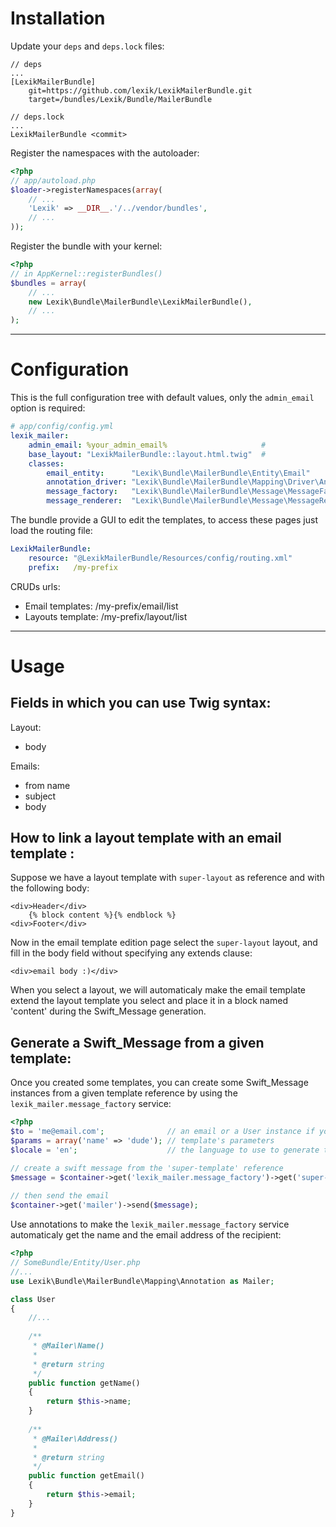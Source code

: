 Installation
============

Update your `deps` and `deps.lock` files:

```
// deps
...
[LexikMailerBundle]
    git=https://github.com/lexik/LexikMailerBundle.git
    target=/bundles/Lexik/Bundle/MailerBundle

// deps.lock
...
LexikMailerBundle <commit>
```

Register the namespaces with the autoloader:

```php
<?php
// app/autoload.php
$loader->registerNamespaces(array(
    // ...
    'Lexik' => __DIR__.'/../vendor/bundles',
    // ...
));
```

Register the bundle with your kernel:

```php
<?php
// in AppKernel::registerBundles()
$bundles = array(
    // ...
    new Lexik\Bundle\MailerBundle\LexikMailerBundle(),
    // ...
);
```

___________________

Configuration
=============

This is the full configuration tree with default values, only the `admin_email` option is required:

```yaml
# app/config/config.yml
lexik_mailer:
    admin_email: %your_admin_email%                     # 
    base_layout: "LexikMailerBundle::layout.html.twig"  # 
    classes:
        email_entity:      "Lexik\Bundle\MailerBundle\Entity\Email"               # the email entity to use to represent an email template
        annotation_driver: "Lexik\Bundle\MailerBundle\Mapping\Driver\Annotation"  # annotation driver used to get the user's name and email
        message_factory:   "Lexik\Bundle\MailerBundle\Message\MessageFactory"     # message factory service class
        message_renderer:  "Lexik\Bundle\MailerBundle\Message\MessageRenderer"    # message renderer service class
```

The bundle provide a GUI to edit the templates, to access these pages just load the routing file:

```yaml
LexikMailerBundle:
    resource: "@LexikMailerBundle/Resources/config/routing.xml"
    prefix:   /my-prefix
```

CRUDs urls:

* Email templates:  /my-prefix/email/list
* Layouts template: /my-prefix/layout/list

___________________

Usage
=====

Fields in which you can use Twig syntax:
----------------------------------------

Layout:

* body

Emails:

* from name
* subject
* body

How to link a layout template with an email template :
------------------------------------------------------

Suppose we have a layout template with `super-layout` as reference and with the following body:

```
<div>Header</div>
    {% block content %}{% endblock %}
<div>Footer</div>
```

Now in the email template edition page select the `super-layout` layout, and fill in the body field without specifying any extends clause:

```
<div>email body :)</div>
```

When you select a layout, we will automaticaly make the email template extend the layout template you select and place it in a block named 'content' during the Swift_Message generation.

Generate a Swift_Message from a given template:
-----------------------------------------------

Once you created some templates, you can create some Swift_Message instances from a given template reference by using the `lexik_mailer.message_factory` service:

```php
<?php
$to = 'me@email.com';              // an email or a User instance if you use provided annotations.
$params = array('name' => 'dude'); // template's parameters 
$locale = 'en';                    // the language to use to generate the message.

// create a swift message from the 'super-template' reference
$message = $container->get('lexik_mailer.message_factory')->get('super-template', $to, $params, $locale);
    
// then send the email
$container->get('mailer')->send($message);
```
    
    
Use annotations to make the `lexik_mailer.message_factory` service automaticaly get the name and the email address of the recipient:

```php
<?php
// SomeBundle/Entity/User.php
//...
use Lexik\Bundle\MailerBundle\Mapping\Annotation as Mailer;

class User
{
    //...
        
    /**
     * @Mailer\Name()
     *
     * @return string
     */
    public function getName()
    {
        return $this->name;
    }
        
    /**
     * @Mailer\Address()
     *
     * @return string
     */
    public function getEmail()
    {
        return $this->email;
    }
}
```
